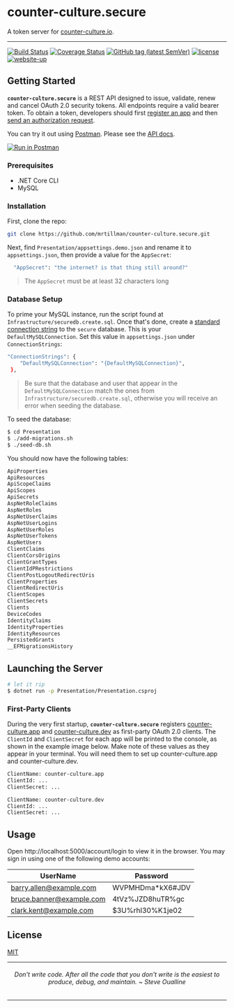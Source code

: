 # counter-culture.secure

A token server for [counter-culture.io](https://counter-culture.io).

---

[![Build Status](https://travis-ci.com/mrtillman/counter-culture.secure.svg?branch=master)](https://travis-ci.com/mrtillman/counter-culture.secure)
[![Coverage Status](https://coveralls.io/repos/github/mrtillman/counter-culture.secure/badge.svg?branch=master)](https://coveralls.io/github/mrtillman/counter-culture.secure?branch=master)
[![GitHub tag (latest SemVer)](https://img.shields.io/github/v/tag/mrtillman/counter-culture.secure?sort=semver)](https://github.com/mrtillman/counter-culture.secure/releases/tag/v1.0.0-alpha)
[![license](https://img.shields.io/badge/license-MIT-blue.svg)](https://github.com/mrtillman/counter-culture.secure/blob/master/LICENSE.md)
[![website-up](https://img.shields.io/website-up-down-green-red/http/shields.io.svg)](https://secure.counter-culture.io/)

## Getting Started

**`counter-culture.secure`** is a REST API designed to issue, validate, renew and cancel OAuth 2.0 security tokens. All endpoints require a valid bearer token. To obtain a token, developers should first [register an app](https://geeks.counter-culture.io/register) and then [send an authorization request](https://github.com/mrtillman/counter-culture.secure/wiki/How-To-Send-an-Authorization-Request).

You can try it out using [Postman](https://learning.getpostman.com/). Please see the [API docs](https://documenter.getpostman.com/view/1403721/S1a7X6L7).

[![Run in Postman](https://run.pstmn.io/button.svg)](https://app.getpostman.com/run-collection/0323d87983b842a1c15f)

### Prerequisites 

- .NET Core CLI
- MySQL

### Installation

First, clone the repo:

```sh
git clone https://github.com/mrtillman/counter-culture.secure.git
```

Next, find `Presentation/appsettings.demo.json` and rename it to `appsettings.json`, then provide a value for the `AppSecret`:

```sh
  "AppSecret": "the internet? is that thing still around?"
```

> The `AppSecret` must be at least 32 characters long

### Database Setup

To prime your MySQL instance, run the script found at `Infrastructure/securedb.create.sql`. Once that's done, create a [standard connection string](https://www.connectionstrings.com/mysql-connector-net-mysqlconnection/standard) to the `secure` database. This is your `DefaultMySQLConnection`. Set this value in `appsettings.json` under `ConnectionStrings`:

```sh
"ConnectionStrings": {
    "DefaultMySQLConnection": "{DefaultMySQLConnection}",
 },
```

> Be sure that the database and user that appear in the `DefaultMySQLConnection` match the ones from `Infrastructure/securedb.create.sql`, otherwise you will receive an error when seeding the database.

To seed the database:

```sh
$ cd Presentation
$ ./add-migrations.sh
$ ./seed-db.sh
```

You should now have the following tables:

```sh
ApiProperties
ApiResources
ApiScopeClaims
ApiScopes
ApiSecrets
AspNetRoleClaims
AspNetRoles
AspNetUserClaims
AspNetUserLogins
AspNetUserRoles
AspNetUserTokens
AspNetUsers
ClientClaims
ClientCorsOrigins
ClientGrantTypes
ClientIdPRestrictions
ClientPostLogoutRedirectUris
ClientProperties
ClientRedirectUris
ClientScopes
ClientSecrets
Clients
DeviceCodes
IdentityClaims
IdentityProperties
IdentityResources
PersistedGrants
__EFMigrationsHistory
```

## Launching the Server

```sh
# let it rip
$ dotnet run -p Presentation/Presentation.csproj
```

### First-Party Clients

During the very first startup, **`counter-culture.secure`** registers [counter-culture.app](https://github.com/mrtillman/counter-culture.app) and [counter-culture.dev](https://github.com/mrtillman/counter-culture.dev) as first-party OAuth 2.0 clients. The `ClientId`  and `ClientSecret` for each app will be printed to the console, as shown in the example image below. Make note of these values as they appear in your terminal. You will need them to set up counter-culture.app and counter-culture.dev.

```sh
ClientName: counter-culture.app
ClientId: ...
ClientSecret: ...

ClientName: counter-culture.dev
ClientId: ...
ClientSecret: ...

```

## Usage

Open http://localhost:5000/account/login to view it in the browser. You may sign in using one of the following demo accounts:

|UserName|Password|
|---|---|
|barry.allen@example.com|WVPMHDma*kX6#JDV|
|bruce.banner@example.com|4tVz%JZD8huTR%gc|
|clark.kent@example.com|$3U%rhI30%K1je02|

## License
[MIT](https://github.com/mrtillman/counter-culture.secure/blob/master/LICENSE.md)

---

<h6 align="center">Don't write code. After all the code that you don't write is the easiest to produce, debug, and maintain. ~ Steve Oualline</h6>

---

